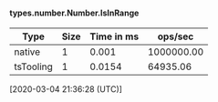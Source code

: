 #### types.number.Number.IsInRange

| Type | Size       | Time in ms | ops/sec |
|------|------------|------------|---------|
| native | 1 | 0.001 | 1000000.00 |
| tsTooling | 1 | 0.0154 | 64935.06 |

[2020-03-04 21:36:28 (UTC)]
